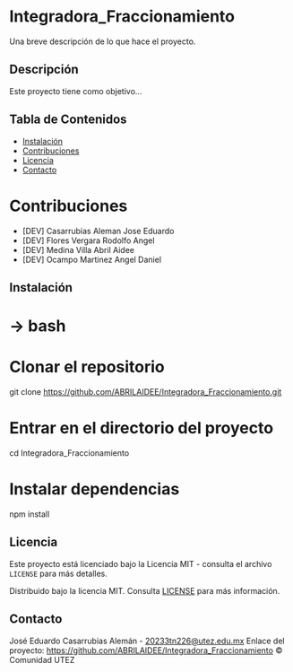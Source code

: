 # Integradora_Fraccionamiento

Una breve descripción de lo que hace el proyecto.

## Descripción
Este proyecto tiene como objetivo...

## Tabla de Contenidos
- [Instalación](#instalación)
- [Contribuciones](#contribuidores)
- [Licencia](#licencia)
- [Contacto](#contacto)

# Contribuciones 
- [DEV] Casarrubias Aleman Jose Eduardo
- [DEV] Flores Vergara Rodolfo Angel    
- [DEV] Medina Villa Abril Aidee
- [DEV] Ocampo Martinez Angel Daniel

## Instalación

# -> bash

# Clonar el repositorio
git clone https://github.com/ABRILAIDEE/Integradora_Fraccionamiento.git

# Entrar en el directorio del proyecto
cd Integradora_Fraccionamiento

# Instalar dependencias
npm install

## Licencia
Este proyecto está licenciado bajo la Licencia MIT - consulta el archivo `LICENSE` para más detalles.

Distribuido bajo la licencia MIT. Consulta [LICENSE](./LICENSE) para más información.

## Contacto
José Eduardo Casarrubias Alemán - 20233tn226@utez.edu.mx
Enlace del proyecto: https://github.com/ABRILAIDEE/Integradora_Fraccionamiento
© Comunidad UTEZ

